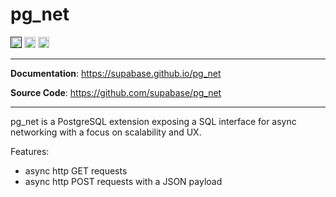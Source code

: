 # pg_net

<p>

<a href=""><img src="https://img.shields.io/badge/postgresql-12+-blue.svg" alt="PostgreSQL version" height="18"></a>
<a href="https://github.com/supabase/pg_net/blob/master/LICENSE"><img src="https://img.shields.io/pypi/l/markdown-subtemplate.svg" alt="License" height="18"></a>
<a href="https://github.com/supabase/pg_net/actions"><img src="https://github.com/supabase/pg_net/actions/workflows/main.yml/badge.svg" alt="Tests" height="18"></a>

</p>

---

**Documentation**: <a href="https://supabase.github.io/pg_net" target="_blank">https://supabase.github.io/pg_net</a>

**Source Code**: <a href="https://github.com/supabase/pg_net" target="_blank">https://github.com/supabase/pg_net</a>

---

pg_net is a PostgreSQL extension exposing a SQL interface for async networking with a focus on scalability and UX.

Features:

- async http GET requests
- async http POST requests with a JSON payload
